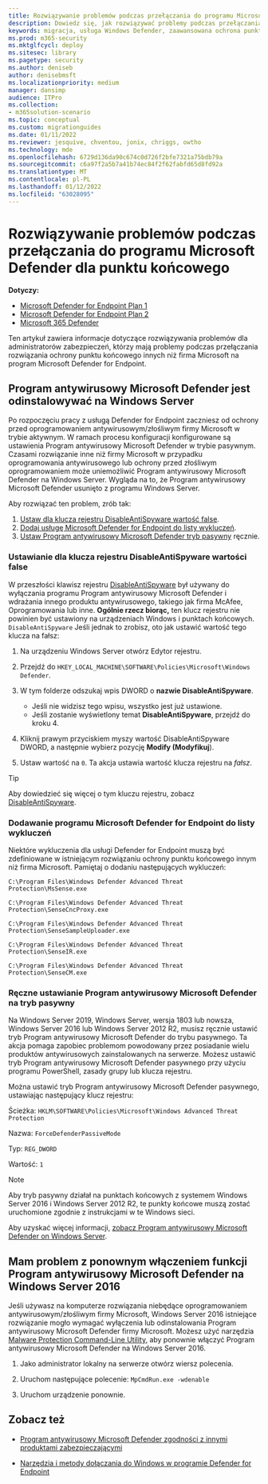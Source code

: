 ```yaml
---
title: Rozwiązywanie problemów podczas przełączania do programu Microsoft Defender dla punktu końcowego
description: Dowiedz się, jak rozwiązywać problemy podczas przełączania się do programu Microsoft Defender for Endpoint.
keywords: migracja, usługa Windows Defender, zaawansowana ochrona punktu końcowego, oprogramowanie antywirusowe, ochrona przed złośliwym oprogramowaniem, tryb pasywny, tryb aktywny, rozwiązywanie problemów
ms.prod: m365-security
ms.mktglfcycl: deploy
ms.sitesec: library
ms.pagetype: security
ms.author: deniseb
author: denisebmsft
ms.localizationpriority: medium
manager: dansimp
audience: ITPro
ms.collection:
- m365solution-scenario
ms.topic: conceptual
ms.custom: migrationguides
ms.date: 01/11/2022
ms.reviewer: jesquive, chventou, jonix, chriggs, owtho
ms.technology: mde
ms.openlocfilehash: 6729d136da90c674c0d726f2bfe7321a75bdb79a
ms.sourcegitcommit: c6a97f2a5b7a41b74ec84f2f62fabfd65d8fd92a
ms.translationtype: MT
ms.contentlocale: pl-PL
ms.lasthandoff: 01/12/2022
ms.locfileid: "63028095"
---
```

# <a name="troubleshooting-issues-when-switching-to-microsoft-defender-for-endpoint"></a>Rozwiązywanie problemów podczas przełączania do programu Microsoft Defender dla punktu końcowego

**Dotyczy:**
- [Microsoft Defender for Endpoint Plan 1](https://go.microsoft.com/fwlink/?linkid=2154037)
- [Microsoft Defender for Endpoint Plan 2](https://go.microsoft.com/fwlink/?linkid=2154037)
- [Microsoft 365 Defender](https://go.microsoft.com/fwlink/?linkid=2118804)

Ten artykuł zawiera informacje dotyczące rozwiązywania problemów dla administratorów zabezpieczeń, którzy mają problemy podczas przełączania rozwiązania ochrony punktu końcowego innych niż firma Microsoft na program Microsoft Defender for Endpoint.

## <a name="microsoft-defender-antivirus-is-getting-uninstalled-on-windows-server"></a>Program antywirusowy Microsoft Defender jest odinstalowywać na Windows Server

Po rozpoczęciu pracy z usługą Defender for Endpoint zaczniesz od ochrony przed oprogramowaniem antywirusowym/złośliwym firmy Microsoft w trybie aktywnym. W ramach procesu konfiguracji konfigurowane są ustawienia Program antywirusowy Microsoft Defender w trybie pasywnym. Czasami rozwiązanie inne niż firmy Microsoft w przypadku oprogramowania antywirusowego lub ochrony przed złośliwym oprogramowaniem może uniemożliwić Program antywirusowy Microsoft Defender na Windows Server. Wygląda na to, że Program antywirusowy Microsoft Defender usunięto z programu Windows Server.

Aby rozwiązać ten problem, zrób tak:

1. [Ustaw dla klucza rejestru DisableAntiSpyware wartość false](#set-the-disableantispyware-registry-key-to-false).
2. [Dodaj usługę Microsoft Defender for Endpoint do listy wykluczeń](#add-microsoft-defender-for-endpoint-to-the-exclusion-list).
3. [Ustaw Program antywirusowy Microsoft Defender tryb pasywny](#set-microsoft-defender-antivirus-to-passive-mode-manually) ręcznie.

### <a name="set-the-disableantispyware-registry-key-to-false"></a>Ustawianie dla klucza rejestru DisableAntiSpyware wartości false

W przeszłości klawisz rejestru [DisableAntiSpyware](/windows-hardware/customize/desktop/unattend/security-malware-windows-defender-disableantispyware) był używany do wyłączania programu Program antywirusowy Microsoft Defender i wdrażania innego produktu antywirusowego, takiego jak firma McAfee, Oprogramowania lub inne. **Ogólnie rzecz biorąc,** ten klucz rejestru nie powinien być ustawiony na urządzeniach Windows i punktach końcowych.  `DisableAntiSpyware` Jeśli jednak to zrobisz, oto jak ustawić wartość tego klucza na fałsz:

1. Na urządzeniu Windows Server otwórz Edytor rejestru.

2. Przejdź do `HKEY_LOCAL_MACHINE\SOFTWARE\Policies\Microsoft\Windows Defender`.

3. W tym folderze odszukaj wpis DWORD o **nazwie DisableAntiSpyware**.
   - Jeśli nie widzisz tego wpisu, wszystko jest już ustawione.
   - Jeśli zostanie wyświetlony temat **DisableAntiSpyware**, przejdź do kroku 4.

4. Kliknij prawym przyciskiem myszy wartość DisableAntiSpyware DWORD, a następnie wybierz pozycję **Modify (Modyfikuj**).

5. Ustaw wartość na `0`. Ta akcja ustawia wartość klucza rejestru na *fałsz*.

> [!TIP]
> Aby dowiedzieć się więcej o tym kluczu rejestru, zobacz [DisableAntiSpyware](/windows-hardware/customize/desktop/unattend/security-malware-windows-defender-disableantispyware).

### <a name="add-microsoft-defender-for-endpoint-to-the-exclusion-list"></a>Dodawanie programu Microsoft Defender for Endpoint do listy wykluczeń

Niektóre wykluczenia dla usługi Defender for Endpoint muszą być zdefiniowane w istniejącym rozwiązaniu ochrony punktu końcowego innym niż firma Microsoft. Pamiętaj o dodaniu następujących wykluczeń:

`C:\Program Files\Windows Defender Advanced Threat Protection\MsSense.exe`

`C:\Program Files\Windows Defender Advanced Threat Protection\SenseCncProxy.exe`

`C:\Program Files\Windows Defender Advanced Threat Protection\SenseSampleUploader.exe`

`C:\Program Files\Windows Defender Advanced Threat Protection\SenseIR.exe`

`C:\Program Files\Windows Defender Advanced Threat Protection\SenseCM.exe`

### <a name="set-microsoft-defender-antivirus-to-passive-mode-manually"></a>Ręczne ustawianie Program antywirusowy Microsoft Defender na tryb pasywny

Na Windows Server 2019, Windows Server, wersja 1803 lub nowsza, Windows Server 2016 lub Windows Server 2012 R2, musisz ręcznie ustawić tryb Program antywirusowy Microsoft Defender do trybu pasywnego. Ta akcja pomaga zapobiec problemom powodowany przez posiadanie wielu produktów antywirusowych zainstalowanych na serwerze. Możesz ustawić tryb Program antywirusowy Microsoft Defender pasywnego przy użyciu programu PowerShell, zasady grupy lub klucza rejestru.

Można ustawić tryb Program antywirusowy Microsoft Defender pasywnego, ustawiając następujący klucz rejestru:

Ścieżka: `HKLM\SOFTWARE\Policies\Microsoft\Windows Advanced Threat Protection`

Nazwa: `ForceDefenderPassiveMode`

Typ: `REG_DWORD`

Wartość: `1`

> [!NOTE]
> Aby tryb pasywny działał na punktach końcowych z systemem Windows Server 2016 i Windows Server 2012 R2, te punkty końcowe muszą zostać uruchomione zgodnie z instrukcjami w te Windows sieci.[](configure-server-endpoints.md#windows-server-2012-r2-and-windows-server-2016)

Aby uzyskać więcej informacji, [zobacz Program antywirusowy Microsoft Defender on Windows Server](microsoft-defender-antivirus-on-windows-server.md).

## <a name="i-am-having-trouble-re-enabling-microsoft-defender-antivirus-on-windows-server-2016"></a>Mam problem z ponownym włączeniem funkcji Program antywirusowy Microsoft Defender na Windows Server 2016

Jeśli używasz na komputerze rozwiązania niebędące oprogramowaniem antywirusowym/złośliwym firmy Microsoft, Windows Server 2016 istniejące rozwiązanie mogło wymagać wyłączenia lub odinstalowania Program antywirusowy Microsoft Defender firmy Microsoft. Możesz użyć narzędzia[ Malware Protection Command-Line Utility,](command-line-arguments-microsoft-defender-antivirus.md) aby ponownie włączyć Program antywirusowy Microsoft Defender na Windows Server 2016.

1. Jako administrator lokalny na serwerze otwórz wiersz polecenia.

2. Uruchom następujące polecenie: `MpCmdRun.exe -wdenable`

3. Uruchom urządzenie ponownie.

## <a name="see-also"></a>Zobacz też

- [Program antywirusowy Microsoft Defender zgodności z innymi produktami zabezpieczającymi](microsoft-defender-antivirus-compatibility.md)

- [Narzędzia i metody dołączania do Windows w programie Defender for Endpoint](configure-endpoints.md) 
